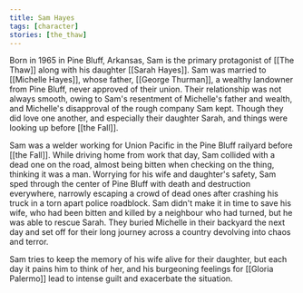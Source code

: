 ```yaml
---
title: Sam Hayes
tags: [character]
stories: [the_thaw]
---
```


Born in 1965 in Pine Bluff, Arkansas, Sam is the primary protagonist of [[The Thaw]] along with his daughter [[Sarah Hayes]]. Sam was married to [[Michelle Hayes]], whose father, [[George Thurman]], a wealthy landowner from Pine Bluff, never approved of their union. Their relationship was not always smooth, owing to Sam's resentment of Michelle's father and wealth, and Michelle's disapproval of the rough company Sam kept. Though they did love one another, and especially their daughter Sarah, and things were looking up before [[the Fall]].

Sam was a welder working for Union Pacific in the Pine Bluff railyard before [[the Fall]]. While driving home from work that day, Sam collided with a dead one on the road, almost being bitten when checking on the thing, thinking it was a man. Worrying for his wife and daughter's safety, Sam sped through the center of Pine Bluff with death and destruction everywhere, narrowly escaping a crowd of dead ones after crashing his truck in a torn apart police roadblock. Sam didn't make it in time to save his wife, who had been bitten and killed by a neighbour who had turned, but he was able to rescue Sarah. They buried Michelle in their backyard the next day and set off for their long journey across a country devolving into chaos and terror.

Sam tries to keep the memory of his wife alive for their daughter, but each day it pains him to think of her, and his burgeoning feelings for [[Gloria Palermo]] lead to intense guilt and exacerbate the situation.
